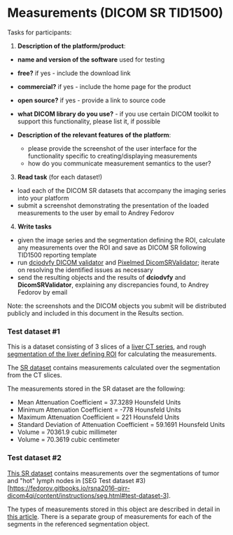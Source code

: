 # Measurements (DICOM SR TID1500)

Tasks for participants:

1. **Description of the platform/product**:
 * **name and version of the software** used for testing
 * **free?** if yes - include the download link
 * **commercial?** if yes - include the home page for the product
 * **open source?** if yes - provide a link to source code
 * **what DICOM library do you use?** - if you use certain DICOM toolkit to support this functionality, please list it, if possible

 * **Description of the relevant features of the platform**: 
    * please provide the screenshot of the user interface for the functionality specific to creating/displaying measurements 
    * how do you communicate measurement semantics to the user? 

3. **Read task** (for each dataset!)
 * load each of the DICOM SR datasets that accompany the imaging series into your platform
 * submit a screenshot demonstrating the presentation of the loaded measurements to the user by email to Andrey Fedorov

4. **Write tasks**
 * given the image series and the segmentation defining the ROI, calculate any measurements over the ROI and save as DICOM SR following TID1500 reporting template
 * run [dciodvfy DICOM validator](http://www.dclunie.com/dicom3tools/dciodvfy.html) and [Pixelmed DicomSRValidator](http://www.pixelmed.com/dicomtoolkit.html); iterate on resolving the identified issues as necessary
 * send the resulting objects and the results of **dciodvfy** and **DicomSRValidator**, explaining any discrepancies found, to Andrey Fedorov by email
 
Note: the screenshots and the DICOM objects you submit will be distributed publicly and included in this document in the Results section.

### Test dataset #1

This is a dataset consisting of 3 slices of a [liver CT series](http://slicer.kitware.com/midas3/download/item/257238/liver-3slices-CT.zip), and rough [segmentation of the liver defining ROI](http://slicer.kitware.com/midas3/download/item/257239/liver.dcm) for calculating the measurements. 

The [SR dataset](http://slicer.kitware.com/midas3/download/item/257240/sr-tid1500-ct-liver-example.dcm) contains measurements calculated over the segmentation from the CT slices. 

The measurements stored in the SR dataset are the following:
* Mean Attenuation Coefficient = 37.3289 Hounsfeld Units
* Minimum Attenuation Coefficient = -778 Hounsfeld Units
* Maximum Attenuation Coefficient = 221 Hounsfeld Units
* Standard Deviation of Attenuation Coefficient = 59.1691 Hounsfeld Units
* Volume = 70361.9 cubic millimeter
* Volume = 70.3619 cubic centimeter

### Test dataset #2

[This SR dataset](http://slicer.kitware.com/midas3/download/item/262094/Measurements_User2_SemiAuto_Trial2.dcm) contains measurements over the segmentations of tumor and "hot" lymph nodes in [SEG Test dataset #3)[https://fedorov.gitbooks.io/rsna2016-qirr-dicom4qi/content/instructions/seg.html#test-dataset-3].

The types of measurements stored in this object are described in detail in [this article](https://peerj.com/articles/2057/). There is a separate group of measurements for each of the segments in the referenced segmentation object.